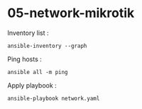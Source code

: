 # 05-network-mikrotik

Inventory list :

`ansible-inventory --graph`

Ping hosts : 

`ansible all -m ping`

Apply playbook : 

`ansible-playbook network.yaml`

